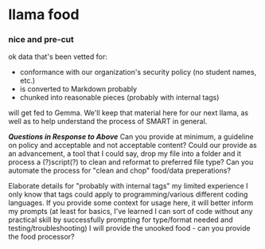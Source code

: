 # llama food

### nice and pre-cut 
ok data that's been vetted for:
- conformance with our organization's security policy (no student names, etc.)
- is converted to Markdown probably
- chunked into reasonable pieces (probably with internal tags)

will get fed to Gemma. We'll keep that material here for our next llama, as well as to help understand the process of SMART in general.

***Questions in Response to Above***
Can you provide at minimum, a guideline on policy and acceptable and not acceptable content?
Could our provide as an advancement, a tool that I could say, drop my file into a folder and it process a (?)script(?) to clean and reformat to preferred file type? Can you automate the process for "clean and chop" food/data preperations?

Elaborate details for "probably with internal tags" my limited experience I only know that tags could apply to programming/various different coding languages. If you provide some context for usage here, it will better inform my prompts (at least for basics, I've learned I can sort of code without any practical skill by successfully prompting for type/format needed and testing/troubleshooting)
I will provide the unooked food - can you provide the food processor?
